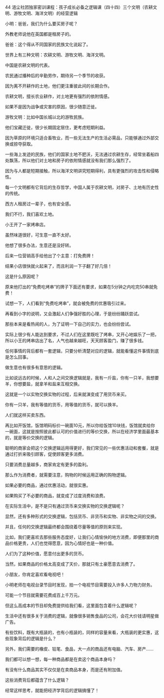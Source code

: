 44 浥尘社团独家密训课程：孩子成长必备之逻辑课（四十四）三个文明（农耕文明、游牧文明、海洋文明）的经营逻辑



小明：爸爸，我们为什么要买房子呢？

外教老师说他在英国都是租房子的。



爸爸：这个得从不同国家的民族文化说起了。

世界上有三种文明：农耕文明、游牧文明、海洋文明。



中国是农耕文明的代表。

农民通过播种后的辛勤劳作，期待另一个季节的收获。

因为离不开耕作的土地，他们更注重彼此间的长期合作。



农耕文明，擅长农业耕作，对土地更有强烈的依附情感。

如果不是因为战争或灾害的原因，很少随意迁徙。



游牧文明：比如中国长城以北的游牧民族。

他们宝藏迁徙，很少长期固定居住，更考虑短期利益。



因为草原的环境只适合畜牧业，而一些无法生产的生活必需品，只能够通过外部交换或掠夺获取。

一些海上发迹的民族，他们的国家土地不肥沃，无法通过农耕生存，经常坐着船四处飘荡，所以他们对土地和房子的依附情感就没有我们那么强烈了。



因为与人都是短期接触，所以海洋文明讲究短期得利，具有更强烈的攻击性和侵略性。

每一个文明都有它背后的生存哲学，中国人属于农耕文明，对房子、土地有历史性的传统。

西方人租房过一辈子，也有安全感。

我们不行，我们喜欢土地。



小王开了一家烤串店。

虽然味道很好，可生意一直不太好。

他想了很多办法，生意还是没好转。

后来一位营销高手给他出了个主意：打免费牌！

结果小店很快就火起来了，而且利润一下子翻了好几倍！

这是什么原因呢？



原来他打出的“免费吃烤串”的牌子下面还有要求，如果在5分钟之内吃完50串就免费！

试想一下，人们看到“免费吃烤串”，就会被免费的优惠吸引过来。

再看到小字的说明，又会激起人们争强好胜的心理，于是纷纷踊跃尝试。



那些本来是看热闹的人，为了证明一下自己的实力，也会纷纷尝试。

实际上很少有人能达到要求，不过人们在这里既吃了烤串，又开心地娱乐了一把，所以小王的烤串店出了名，人气也越来越旺，天天顾客盈门，赚了很多钱。



任何事情的背后都有一套逻辑，只要分析清楚对应的逻辑，就能看懂这件事情到底是怎么回事。

做生意也有很多有意思的逻辑。

比如说远古的时候，人和人之间交换逻辑就是，我有一斤盐，你有一只羊，我想要羊，你想要盐，就拿羊和盐来互相交换。

这就是一个以实物交换实物的过程，后来就演变成了用货币来买。



你有一只羊，我有等值的货币，用等值的货币，就可以换羊。

人们就这样买卖东西。

再比如开饭馆，饭馆明码标价一碗面10元，所以你给饭馆10块钱，饭馆就卖给你一碗面，这就是按照彼此都认可的价值进行的等价交换，所以在经济学里面最基本的，就是等价交换的逻辑。



聪明的商家会把这个交换逻辑运用得更好，我们常见的一些优惠活动和套餐，就是通过打折来吸引顾客，促使顾客更多消费。

只要消费总量越多，商家肯定有更多的盈利。

那么作为消费者，就需要注意，购物的时候运用正确的购物逻辑。

如果必要的商品，通过优惠活动，就很实惠。

如果购买了不必要的商品，就变成了过度消费和浪费。



在实际生活中，是不是只有通过货币来交换实物的交换逻辑呢？

显然，还有多种形式的交换逻辑，包括货币、非货币和实物、非实物之间的交换。

并且，任何的交换逻辑最终都会围绕着尽量等值的原则来实现。



比如，我们更喜欢去那些服务态度好，让我们心情愉快的地方消费，即便那里的商品价格更贵，人们也觉得愿意，因为心情好也是一种价值。

人们为了这种价值，愿意付出更多的货币。

当然，如果商品的价格太高变成了天价，那就只有土豪愿意去消费了。



小朋友，你肯定喜欢看电视吧！

小明老师在电视台录节目时发现，拍一个电视节目需要投入许多人力物力财务。

可能一个节目就需要花费成百上千万元。

但这么高成本的节目却免费提供给我们看，这里面包含着什么逻辑呢？



生活中还有很多关于消费的逻辑，就像很多销售食品的公司，会花大价钱请明星做广告。

有些饮料，既有大瓶装的，也有小瓶装的，同样的容量来看，大瓶装的更实惠，这些现象背后的逻辑是什么？

另外，我们需要的橡皮、铅笔、食品，大一点的商品还有电脑、汽车、房产……

我们都可以想一想，每一种商品都是在卖这个商品本身吗？

有没有什么商品其实不仅仅是在卖商品本身，而是还有附加值。

这些消费背后都蕴含了什么逻辑？

经常这样思考，就能把经济学背后的逻辑搞懂了！














